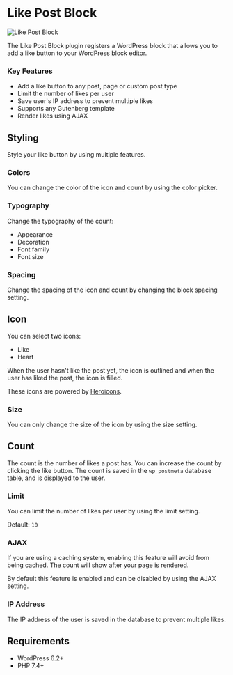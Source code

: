 # Like Post Block

![Like Post Block](https://i.imgur.com/dOAmwFh.png)

The Like Post Block plugin registers a WordPress block that allows you to add a like button to your WordPress block editor.

### Key Features

- Add a like button to any post, page or custom post type
- Limit the number of likes per user
- Save user's IP address to prevent multiple likes
- Supports any Gutenberg template
- Render likes using AJAX

## Styling

Style your like button by using multiple features.

### Colors

You can change the color of the icon and count by using the color picker.

### Typography

Change the typography of the count:

- Appearance
- Decoration
- Font family
- Font size

### Spacing

Change the spacing of the icon and count by changing the block spacing setting.

## Icon

You can select two icons:

- Like
- Heart

When the user hasn't like the post yet, the icon is outlined and when the user has liked the post, the icon is filled.

These icons are powered by [Heroicons](https://heroicons.com/).

### Size

You can only change the size of the icon by using the size setting.

## Count

The count is the number of likes a post has. You can increase the count by clicking the like button. The count is saved in the `wp_postmeta` database table, and is displayed to the user.

### Limit

You can limit the number of likes per user by using the limit setting.

Default: `10`

### AJAX

If you are using a caching system, enabling this feature will avoid from being cached. The count will show after your page is rendered.

By default this feature is enabled and can be disabled by using the AJAX setting.

### IP Address

The IP address of the user is saved in the database to prevent multiple likes.

## Requirements

- WordPress 6.2+
- PHP 7.4+
